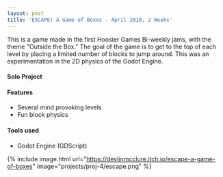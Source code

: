 ```yaml
---
layout: post
title: 'ESCAPE! A Game of Boxes - April 2018, 2 Weeks'
---
```


This is a game made in the first Hoosier Games Bi-weekly jams, with the theme "Outside the Box." The goal of the game is to get to the top of each level by placing a limited number of blocks to jump around. This was an experimentation in the 2D physics of the Godot Engine.

#### Solo Project

#### Features
* Several mind provoking levels
* Fun block physics

#### Tools used
* Godot Engine (GDScript)

{% include image.html url="https://devlinmcclure.itch.io/escape-a-game-of-boxes" image="projects/proj-4/escape.png" %}
